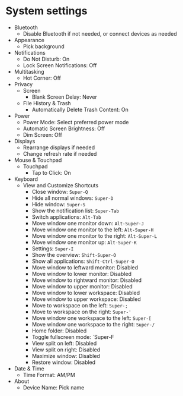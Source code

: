 # System settings

- Bluetooth
  - Disable Bluetooth if not needed, or connect devices as needed
- Appearance
  - Pick background
- Notifications
  - Do Not Disturb: On
  - Lock Screen Notifications: Off
- Multitasking
  - Hot Corner: Off
- Privacy
  - Screen
    - Blank Screen Delay: Never
  - File History & Trash
    - Automatically Delete Trash Content: On
- Power
  - Power Mode: Select preferred power mode
  - Automatic Screen Brightness: Off
  - Dim Screen: Off
- Displays
  - Rearrange displays if needed
  - Change refresh rate if needed
- Mouse & Touchpad
  - Touchpad
    - Tap to Click: On
- Keyboard
  - View and Customize Shortcuts
    - Close window: `Super-Q`
    - Hide all normal windows: `Super-D`
    - Hide window: `Super-S`
    - Show the notification list: `Super-Tab`
    - Switch applications: `Alt-Tab`
    - Move window one monitor down: `Alt-Super-J`
    - Move window one monitor to the left: `Alt-Super-H`
    - Move window one monitor to the right: `Alt-Super-L`
    - Move window one monitor up: `Alt-Super-K`
    - Settings: `Super-I`
    - Show the overview: `Shift-Super-O`
    - Show all applications: `Shift-Ctrl-Super-O`
    - Move window to leftward monitor: Disabled
    - Move window to lower monitor: Disabled
    - Move window to rightward monitor: Disabled
    - Move window to upper monitor: Disabled
    - Move window to lower workspace: Disabled
    - Move window to upper workspace: Disabled
    - Move to workspace on the left: `Super-;`
    - Move to workspace on the right: `Super-'`
    - Move window one workspace to the left: `Super-[`
    - Move window one workspace to the right: `Super-/`
    - Home folder: Disabled
    - Toggle fullscreen mode: `Super-F
    - View split on left: Disabled
    - View split on right: Disabled
    - Maximize window: Disabled
    - Restore window: Disabled
- Date & Time
  - Time Format: AM/PM
- About
  - Device Name: Pick name

